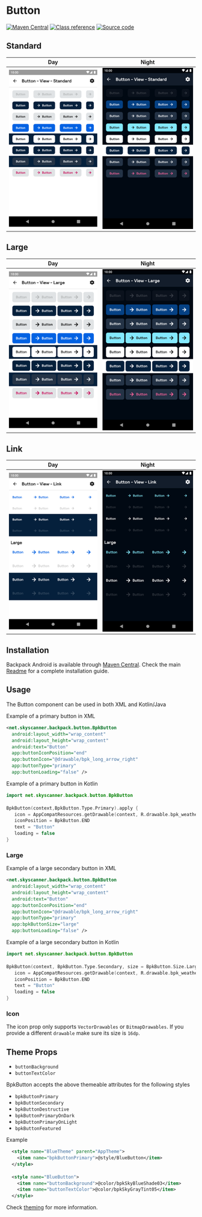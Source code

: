 # Button

[![Maven Central](https://img.shields.io/maven-central/v/net.skyscanner.backpack/backpack-android)](https://search.maven.org/artifact/net.skyscanner.backpack/backpack-android)
[![Class reference](https://img.shields.io/badge/Class%20reference-Android-blue)](https://backpack.github.io/android/Backpack/net.skyscanner.backpack.button)
[![Source code](https://img.shields.io/badge/Source%20code-GitHub-lightgrey)](https://github.com/Skyscanner/backpack-android/tree/main/Backpack/src/main/java/net/skyscanner/backpack/button)

## Standard

| Day | Night |
| --- | --- |
| ![Standard Button component](https://raw.githubusercontent.com/Skyscanner/backpack-android/main/docs/view/Button/screenshots/standard.png) |![Standard Button component - dark mode](https://raw.githubusercontent.com/Skyscanner/backpack-android/main/docs/view/Button/screenshots/standard_dm.png) |

## Large

| Day | Night |
| --- | --- |
| ![Large Button component](https://raw.githubusercontent.com/Skyscanner/backpack-android/main/docs/view/Button/screenshots/large.png) |![Large Button component - dark mode](https://raw.githubusercontent.com/Skyscanner/backpack-android/main/docs/view/Button/screenshots/large_dm.png) |

## Link

| Day | Night |
| --- | --- |
| ![Link Button component](https://raw.githubusercontent.com/Skyscanner/backpack-android/main/docs/view/Button/screenshots/link.png) |![Link Button component - dark mode](https://raw.githubusercontent.com/Skyscanner/backpack-android/main/docs/view/Button/screenshots/link_dm.png) |

## Installation

Backpack Android is available through [Maven Central](https://search.maven.org/artifact/net.skyscanner.backpack/backpack-android). Check the main [Readme](https://github.com/skyscanner/backpack-android#installation) for a complete installation guide.

## Usage

The Button component can be used in both XML and Kotlin/Java

Example of a primary button in XML

```xml
<net.skyscanner.backpack.button.BpkButton
  android:layout_width="wrap_content"
  android:layout_height="wrap_content"
  android:text="Button"
  app:buttonIconPosition="end"
  app:buttonIcon="@drawable/bpk_long_arrow_right"
  app:buttonType="primary"
  app:buttonLoading="false" />
```

Example of a primary button in Kotlin

```Kotlin
import net.skyscanner.backpack.button.BpkButton

BpkButton(context,BpkButton.Type.Primary).apply {
   icon = AppCompatResources.getDrawable(context, R.drawable.bpk_weather)
   iconPosition = BpkButton.END
   text = "Button"
   loading = false
}
```

### Large

Example of a large secondary button in XML

```xml
<net.skyscanner.backpack.button.BpkButton
  android:layout_width="wrap_content"
  android:layout_height="wrap_content"
  android:text="Button"
  app:buttonIconPosition="end"
  app:buttonIcon="@drawable/bpk_long_arrow_right"
  app:buttonType="primary"
  app:bpkButtonSize="large"
  app:buttonLoading="false" />
```

Example of a large secondary button in Kotlin

```Kotlin
import net.skyscanner.backpack.button.BpkButton

BpkButton(context, BpkButton.Type.Secondary, size = BpkButton.Size.Large).apply {
   icon = AppCompatResources.getDrawable(context, R.drawable.bpk_weather)
   iconPosition = BpkButton.END
   text = "Button"
   loading = false
}
```

### Icon

The icon prop only supports `VectorDrawables` or `BitmapDrawables`. If you provide a different `drawable` make sure
its size is `16dp`.

## Theme Props

- `buttonBackground`
- `buttonTextColor`

BpkButton accepts the above themeable attributes for the following styles

- `bpkButtonPrimary`
- `bpkButtonSecondary`
- `bpkButtonDestructive`
- `bpkButtonPrimaryOnDark`
- `bpkButtonPrimaryOnLight`
- `bpkButtonFeatured`

Example

```xml
  <style name="BlueTheme" parent="AppTheme">
    <item name="bpkButtonPrimary">@style/BlueButton</item>
  </style>

  <style name="BlueButton">
    <item name="buttonBackground">@color/bpkSkyBlueShade03</item>
    <item name="buttonTextColor">@color/bpkSkyGrayTint05</item>
  </style>

```

Check [theming](https://github.com/Skyscanner/backpack-android/blob/main/docs/view/THEMING.md) for more information.

